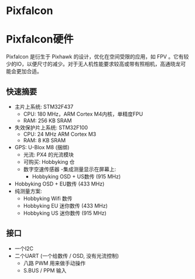 # Pixfalcon

# Pixfalcon硬件

 Pixfalcon 是衍生于 Pixhawk 的设计，优化在空间受限的应用，如 FPV 。它有较少的IO，以便尺寸的减少。对于无人机性能要求较高或带有照相机，高通晓龙可能会更加合适。



## 快速摘要

-  主片上系统: STM32F437
    - CPU: 180 MHz，ARM Cortex M4内核，单精度FPU
    - RAM: 256 KB SRAM 
-   失效保护片上系统: STM32F100
    - CPU: 24 MHz ARM Cortex M3
    - RAM: 8 KB SRAM
-   GPS: U-Blox M8 (捆绑)
    - 光流: PX4 的光流模块
    - 可购买: Hobbyking 仓
    - 数字空速传感器
    -集成测量显示在屏幕上:
      - Hobbyking OSD + US数传 (915 MHz)
-   Hobbyking OSD + EU数传 (433 MHz)
-   纯测量方案:
    - Hobbyking Wifi 数传
    - Hobbyking EU 迷你数传 (433 MHz)
    - Hobbyking US 迷你数传 (915 MHz)

## 接口

- 一个I2C
- 二个UART (一个给数传 / OSD, 没有光流控制)
  - 八路 PWM 用来做手动操作
  - S.BUS / PPM 输入
